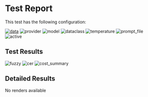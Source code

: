 # Test Report

This test has the following configuration:

<a href="/humanities_data_benchmark/benchmarks/medieval_manuscripts"><img src="https://img.shields.io/badge/data-medieval_manuscripts-lightgrey" alt="data"></a>&nbsp;<img src="https://img.shields.io/badge/provider-anthropic-green" alt="provider">&nbsp;<img src="https://img.shields.io/badge/model-claude--3--7--sonnet--20250219-blue" alt="model">&nbsp;<img src="https://img.shields.io/badge/dataclass-Document-purple" alt="dataclass">&nbsp;<img src="https://img.shields.io/badge/temperature-0.0-ffff00" alt="temperature">&nbsp;<img src="https://img.shields.io/badge/prompt_file-prompt.txt-lightgrey" alt="prompt_file">&nbsp;<img src="https://img.shields.io/badge/active-yes-brightgreen" alt="active">

## Test Results
<img src="https://img.shields.io/badge/fuzzy-0.661-brightgreen" alt="fuzzy">&nbsp;<img src="https://img.shields.io/badge/cer-0.369-brightgreen" alt="cer">&nbsp;<img src="https://img.shields.io/badge/cost_summary-{'total_input_tokens': 24732, 'total_output_tokens': 3566, 'total_tokens': 28298, 'input_cost_usd': 0.074196, 'output_cost_usd': 0.05349, 'total_cost_usd': 0.127686, 'pricing_date': '2025--10--24', 'input_price_per_million': 3.0, 'output_price_per_million': 15.0}-brightgreen" alt="cost_summary">&nbsp;

## Detailed Results
No renders available

